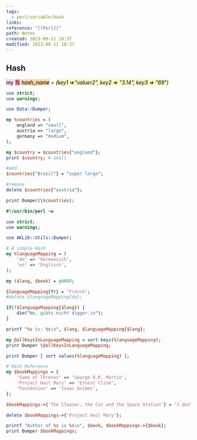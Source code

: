 ```yaml
---
tags:
  - perl/variable/hash
links: 
reference: "[[Perl]]"
path: Notes
created: 2023-09-11 18:37
modified: 2023-09-11 18:37
---
```

## Hash 
*<mark style="background: #FFB8EBA6;">my</mark> <mark style="background: #FF5582A6;">%</mark> <mark style="background: #FFB86CA6;">hash_name</mark> = <mark style="background: #FFF3A3A6;">(key1 =>"valuer2", key2 => "3.14",  key3 => "69") </mark>*

```perl
use strict;
use warnings;

use Data::Dumper;

my %countries = (
	england => "small",
	austria => "large",
	germany => "medium",
);

my $country = $countries{"england"};
print $country; # small

#add 
$countries{"Brazil"} = "super large";

#remove
delete $countries{"austria"};

print Dumper(\%countries);

```

```perl
#!/usr/bin/perl -w

use strict;
use warnings;

use AKLib::Utils::Dumper;

# A simple Hash
my %languageMapping = (
	'de' => 'Germanisch',
	'en' => 'Englisch',
);

my ($lang, $book) = @ARGV;

$languageMapping{fr} = 'French';
#delete $languageMapping{de};

if(!$languageMapping{$lang}) {
	die("Ne, gibts nicht digger.\n");
}

printf "%s is: %s\n", $lang, $languageMapping{$lang};

my @allKeysInLanguageMapping = sort keys(%languageMapping);
print Dumper \@allKeysInLanguageMapping;

print Dumper [ sort values(%languageMapping) ];

# Hash Reference
my $bookMappings = {
	'Game of Thrones' => 'George R.R. Martin',
	'Project Hail Mary' => 'Ernest Cline',
	'Foundation' => 'Isaac Asimov',
};

$bookMappings->{'The Cleaner, the Cat and the Space Station'} = 'I don\'t know';

delete $bookMappings->{'Project Hail Mary'};

printf "Author of %s is %s\n", $book, $bookMappings->{$book};
print Dumper $bookMappings;

```